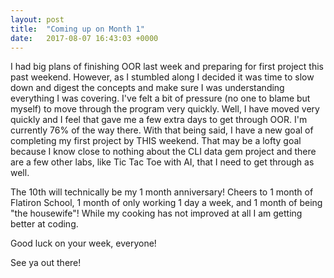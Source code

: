 ```yaml
---
layout: post
title:  "Coming up on Month 1"
date:   2017-08-07 16:43:03 +0000
---
```


I had big plans of finishing OOR last week and preparing for first project this past weekend. However, as I stumbled along I decided it was time to slow down and digest the concepts and make sure I was understanding everything I was covering. I've felt a bit of pressure (no one to blame but myself) to move through the program very quickly. Well, I have moved very quickly and I feel that gave me a few extra days to get through OOR. I'm currently 76% of the way there. With that being said, I have a new goal of completing my first project by THIS weekend. That may be a lofty goal because I know close to nothing about the CLI data gem project and there are a few other labs, like Tic Tac Toe with AI, that I need to get through as well. 

The 10th will technically be my 1 month anniversary! Cheers to 1 month of Flatiron School, 1 month of only working 1 day a week, and 1 month of being "the housewife"! While my cooking has not improved at all I am getting better at coding.

Good luck on your week, everyone!

See ya out there!
